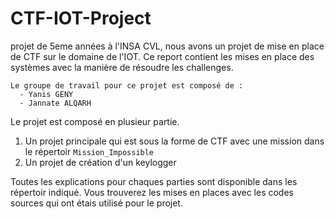 # CTF-IOT-Project
projet de 5eme années à l'INSA CVL, nous avons un projet de mise en place de CTF sur le domaine de l'IOT. Ce report contient les mises en place des systèmes avec la manière de résoudre les challenges.

```text
Le groupe de travail pour ce projet est composé de :
  - Yanis GENY
  - Jannate ALQARH
```

Le projet est composé en plusieur partie.
 1. Un projet principale qui est sous la forme de CTF avec une mission dans le répertoir `Mission_Impossible`
 2. Un projet de création d'un keylogger

Toutes les explications pour chaques parties sont disponible dans les répertoir indiqué. Vous trouverez les mises en places avec les codes sources qui ont étais utilisé pour le projet.
